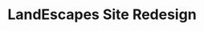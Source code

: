 ---
layout: post
title: LandEscapes Site Redesign
description: 
image: test-image.jpg
image-description: Test image!
categories: Web
end-date: 2018-07-20

time-period: September 2017 – July 2018
featured: 1
---